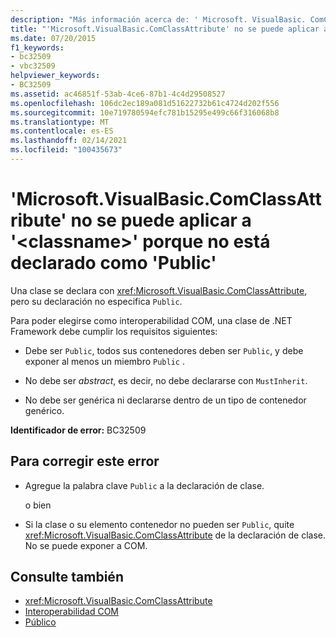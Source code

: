 ```yaml
---
description: "Más información acerca de: ' Microsoft. VisualBasic. ComClassAttribute ' no se puede aplicar a ' <classname> ' porque no está declarado como ' Public '"
title: "'Microsoft.VisualBasic.ComClassAttribute' no se puede aplicar a '<classname>' porque no está declarado como 'Public'"
ms.date: 07/20/2015
f1_keywords:
- bc32509
- vbc32509
helpviewer_keywords:
- BC32509
ms.assetid: ac46851f-53ab-4ce6-87b1-4c4d29508527
ms.openlocfilehash: 106dc2ec189a081d51622732b61c4724d202f556
ms.sourcegitcommit: 10e719780594efc781b15295e499c66f316068b8
ms.translationtype: MT
ms.contentlocale: es-ES
ms.lasthandoff: 02/14/2021
ms.locfileid: "100435673"
---
```

# <a name="microsoftvisualbasiccomclassattribute-cannot-be-applied-to-classname-because-it-is-not-declared-public"></a>'Microsoft.VisualBasic.ComClassAttribute' no se puede aplicar a '\<classname>' porque no está declarado como 'Public'

Una clase se declara con <xref:Microsoft.VisualBasic.ComClassAttribute>, pero su declaración no especifica `Public`.  
  
 Para poder elegirse como interoperabilidad COM, una clase de .NET Framework debe cumplir los requisitos siguientes:  
  
- Debe ser `Public`, todos sus contenedores deben ser `Public`, y debe exponer al menos un miembro `Public` .  
  
- No debe ser *abstract*, es decir, no debe declararse con `MustInherit`.  
  
- No debe ser genérica ni declararse dentro de un tipo de contenedor genérico.  
  
 **Identificador de error:** BC32509  
  
## <a name="to-correct-this-error"></a>Para corregir este error  
  
- Agregue la palabra clave `Public` a la declaración de clase.  
  
     o bien  
  
- Si la clase o su elemento contenedor no pueden ser `Public`, quite <xref:Microsoft.VisualBasic.ComClassAttribute> de la declaración de clase. No se puede exponer a COM.  
  
## <a name="see-also"></a>Consulte también

- <xref:Microsoft.VisualBasic.ComClassAttribute>
- [Interoperabilidad COM](../programming-guide/com-interop/index.md)
- [Público](../language-reference/modifiers/public.md)
